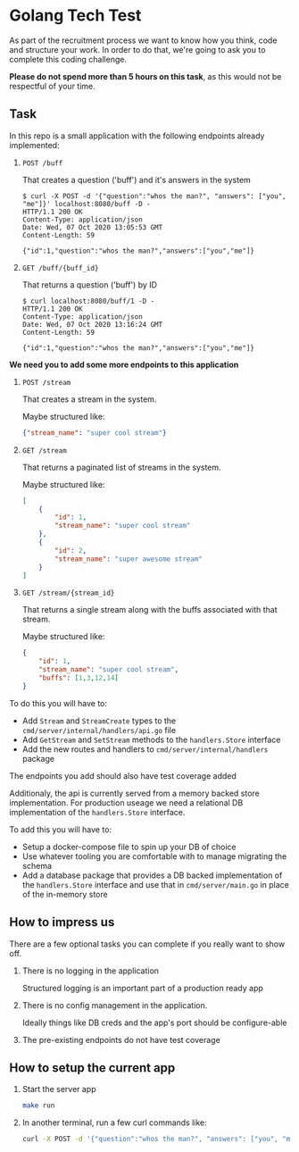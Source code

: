 # Golang Tech Test

As part of the recruitment process we want to know how you think, code and structure your work.
In order to do that, we're going to ask you to complete this coding challenge.

**Please do not spend more than 5 hours on this task**, as this would not be
respectful of your time.

## Task

In this repo is a small application with the following endpoints already implemented:

1. `POST /buff`

    That creates a question ('buff') and it's answers in the system
    ```
    $ curl -X POST -d '{"question":"whos the man?", "answers": ["you", "me"]}' localhost:8080/buff -D -
    HTTP/1.1 200 OK
    Content-Type: application/json
    Date: Wed, 07 Oct 2020 13:05:53 GMT
    Content-Length: 59

    {"id":1,"question":"whos the man?","answers":["you","me"]}
    ```

2. `GET /buff/{buff_id}`

    That returns a question ('buff') by ID
    ```
    $ curl localhost:8080/buff/1 -D -
    HTTP/1.1 200 OK
    Content-Type: application/json
    Date: Wed, 07 Oct 2020 13:16:24 GMT
    Content-Length: 59

    {"id":1,"question":"whos the man?","answers":["you","me"]}
    ```

**We need you to add some more endpoints to this application**

1. `POST /stream`

    That creates a stream in the system.

    Maybe structured like:
    ```json
    {"stream_name": "super cool stream"}
    ```


2. `GET /stream`

    That returns a paginated list of streams in the system.

    Maybe structured like:
    ```json
    [
        {
            "id": 1,
            "stream_name": "super cool stream"
        },
        {
            "id": 2,
            "stream_name": "super awesome stream"
        }
    ]
    ```

3. `GET /stream/{stream_id}`

    That returns a single stream along with the buffs associated with that stream.

    Maybe structured like:
    ```json
    {
        "id": 1,
        "stream_name": "super cool stream",
        "buffs": [1,3,12,14]
    }
    ```

To do this you will have to:
* Add `Stream` and `StreamCreate` types to the `cmd/server/internal/handlers/api.go` file
* Add `GetStream` and `SetStream` methods to the `handlers.Store` interface
* Add the new routes and handlers to `cmd/server/internal/handlers` package

The endpoints you add should also have test coverage added

Additionaly, the api is currently served from a memory backed store implementation.
For production useage we need a relational DB implementation of the `handlers.Store` interface.

To add this you will have to:
* Setup a docker-compose file to spin up your DB of choice
* Use whatever tooling you are comfortable with to manage migrating the schema
* Add a database package that provides a DB backed implementation of the `handlers.Store` interface
    and use that in `cmd/server/main.go` in place of the in-memory store


## How to impress us

There are a few optional tasks you can complete if you really want to show off.

1. There is no logging in the application

    Structured logging is an important part of a production ready app

2. There is no config management in the application.

    Ideally things like DB creds and the app's port should be configure-able

3. The pre-existing endpoints do not have test coverage


## How to setup the current app

1. Start the server app
    ```bash
    make run
    ```

2. In another terminal, run a few curl commands like:
    ```bash
    curl -X POST -d '{"question":"whos the man?", "answers": ["you", "me"]}' localhost:8080/buff -D -
    ```

